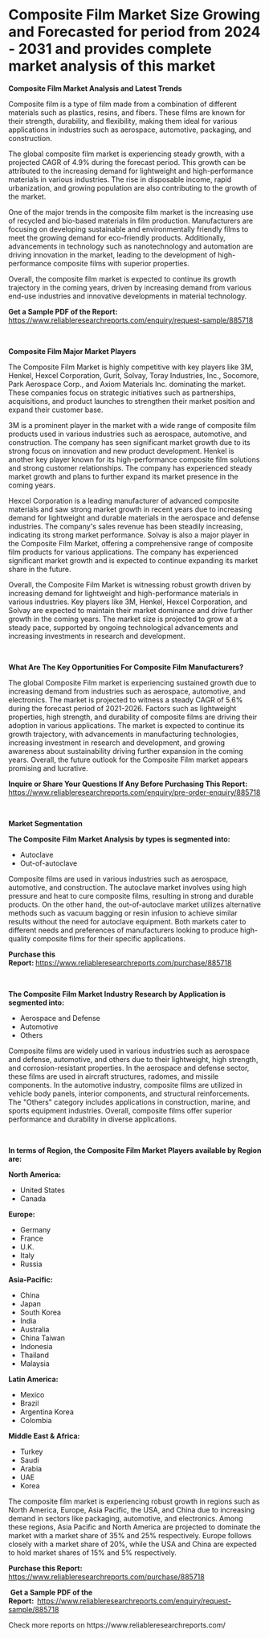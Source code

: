 <p><h1>Composite Film Market Size Growing and Forecasted for period from 2024 - 2031 and provides complete market analysis of this market</h1></p><p><strong>Composite Film Market Analysis and Latest Trends</strong></p>
<p><p>Composite film is a type of film made from a combination of different materials such as plastics, resins, and fibers. These films are known for their strength, durability, and flexibility, making them ideal for various applications in industries such as aerospace, automotive, packaging, and construction.</p><p>The global composite film market is experiencing steady growth, with a projected CAGR of 4.9% during the forecast period. This growth can be attributed to the increasing demand for lightweight and high-performance materials in various industries. The rise in disposable income, rapid urbanization, and growing population are also contributing to the growth of the market.</p><p>One of the major trends in the composite film market is the increasing use of recycled and bio-based materials in film production. Manufacturers are focusing on developing sustainable and environmentally friendly films to meet the growing demand for eco-friendly products. Additionally, advancements in technology such as nanotechnology and automation are driving innovation in the market, leading to the development of high-performance composite films with superior properties.</p><p>Overall, the composite film market is expected to continue its growth trajectory in the coming years, driven by increasing demand from various end-use industries and innovative developments in material technology.</p></p>
<p><strong>Get a Sample PDF of the Report:&nbsp;</strong> <a href="https://www.reliableresearchreports.com/enquiry/request-sample/885718">https://www.reliableresearchreports.com/enquiry/request-sample/885718</a></p>
<p>&nbsp;</p>
<p><strong>Composite Film Major Market Players</strong></p>
<p><p>The Composite Film Market is highly competitive with key players like 3M, Henkel, Hexcel Corporation, Gurit, Solvay, Toray Industries, Inc., Socomore, Park Aerospace Corp., and Axiom Materials Inc. dominating the market. These companies focus on strategic initiatives such as partnerships, acquisitions, and product launches to strengthen their market position and expand their customer base.</p><p>3M is a prominent player in the market with a wide range of composite film products used in various industries such as aerospace, automotive, and construction. The company has seen significant market growth due to its strong focus on innovation and new product development. Henkel is another key player known for its high-performance composite film solutions and strong customer relationships. The company has experienced steady market growth and plans to further expand its market presence in the coming years.</p><p>Hexcel Corporation is a leading manufacturer of advanced composite materials and saw strong market growth in recent years due to increasing demand for lightweight and durable materials in the aerospace and defense industries. The company's sales revenue has been steadily increasing, indicating its strong market performance. Solvay is also a major player in the Composite Film Market, offering a comprehensive range of composite film products for various applications. The company has experienced significant market growth and is expected to continue expanding its market share in the future.</p><p>Overall, the Composite Film Market is witnessing robust growth driven by increasing demand for lightweight and high-performance materials in various industries. Key players like 3M, Henkel, Hexcel Corporation, and Solvay are expected to maintain their market dominance and drive further growth in the coming years. The market size is projected to grow at a steady pace, supported by ongoing technological advancements and increasing investments in research and development.</p></p>
<p>&nbsp;</p>
<p><strong>What Are The Key Opportunities For Composite Film Manufacturers?</strong></p>
<p><p>The global Composite Film market is experiencing sustained growth due to increasing demand from industries such as aerospace, automotive, and electronics. The market is projected to witness a steady CAGR of 5.6% during the forecast period of 2021-2026. Factors such as lightweight properties, high strength, and durability of composite films are driving their adoption in various applications. The market is expected to continue its growth trajectory, with advancements in manufacturing technologies, increasing investment in research and development, and growing awareness about sustainability driving further expansion in the coming years. Overall, the future outlook for the Composite Film market appears promising and lucrative.</p></p>
<p><strong>Inquire or Share Your Questions If Any Before Purchasing This Report:</strong> <a href="https://www.reliableresearchreports.com/enquiry/pre-order-enquiry/885718">https://www.reliableresearchreports.com/enquiry/pre-order-enquiry/885718</a></p>
<p>&nbsp;</p>
<p><strong>Market Segmentation</strong></p>
<p><strong>The Composite Film Market Analysis by types is segmented into:</strong></p>
<p><ul><li>Autoclave</li><li>Out-of-autoclave</li></ul></p>
<p><p>Composite films are used in various industries such as aerospace, automotive, and construction. The autoclave market involves using high pressure and heat to cure composite films, resulting in strong and durable products. On the other hand, the out-of-autoclave market utilizes alternative methods such as vacuum bagging or resin infusion to achieve similar results without the need for autoclave equipment. Both markets cater to different needs and preferences of manufacturers looking to produce high-quality composite films for their specific applications.</p></p>
<p><strong>Purchase this Report:&nbsp;</strong><a href="https://www.reliableresearchreports.com/purchase/885718">https://www.reliableresearchreports.com/purchase/885718</a></p>
<p>&nbsp;</p>
<p><strong>The Composite Film Market Industry Research by Application is segmented into:</strong></p>
<p><ul><li>Aerospace and Defense</li><li>Automotive</li><li>Others</li></ul></p>
<p><p>Composite films are widely used in various industries such as aerospace and defense, automotive, and others due to their lightweight, high strength, and corrosion-resistant properties. In the aerospace and defense sector, these films are used in aircraft structures, radomes, and missile components. In the automotive industry, composite films are utilized in vehicle body panels, interior components, and structural reinforcements. The "Others" category includes applications in construction, marine, and sports equipment industries. Overall, composite films offer superior performance and durability in diverse applications.</p></p>
<p>&nbsp;</p>
<p><strong>In terms of Region, the Composite Film Market Players available by Region are:</strong></p>
<p>
    <p> <strong> North America: </strong>
        <ul>
            <li>United States</li>
            <li>Canada</li>
        </ul>
        </p> 
    <p> <strong> Europe: </strong>
        <ul>
            <li>Germany</li>
            <li>France</li>
            <li>U.K.</li>
            <li>Italy</li>
            <li>Russia</li>
        </ul>
        </p> 
    <p> <strong> Asia-Pacific: </strong>
        <ul>
            <li>China</li>
            <li>Japan</li>
            <li>South Korea</li>
            <li>India</li>
            <li>Australia</li>
            <li>China Taiwan</li>
            <li>Indonesia</li>
            <li>Thailand</li>
            <li>Malaysia</li>
        </ul>
        </p> 
    <p> <strong> Latin America: </strong>
        <ul>
            <li>Mexico</li>
            <li>Brazil</li>
            <li>Argentina Korea</li>
            <li>Colombia</li>
        </ul>
        </p> 
    <p> <strong> Middle East & Africa: </strong>
        <ul>
            <li>Turkey</li>
            <li>Saudi</li>
            <li>Arabia</li>
            <li>UAE</li>
            <li>Korea</li>
        </ul>
    </p>
    </p>
<p><p>The composite film market is experiencing robust growth in regions such as North America, Europe, Asia Pacific, the USA, and China due to increasing demand in sectors like packaging, automotive, and electronics. Among these regions, Asia Pacific and North America are projected to dominate the market with a market share of 35% and 25% respectively. Europe follows closely with a market share of 20%, while the USA and China are expected to hold market shares of 15% and 5% respectively.</p></p>
<p><strong>Purchase this Report: </strong><a href="https://www.reliableresearchreports.com/purchase/885718">https://www.reliableresearchreports.com/purchase/885718</a></p>
<p>&nbsp;<strong>Get a Sample PDF of the Report:&nbsp;&nbsp;</strong><a href="https://www.reliableresearchreports.com/enquiry/request-sample/885718">https://www.reliableresearchreports.com/enquiry/request-sample/885718</a></p>
<p><strong></strong></p>
<p>Check more reports on https://www.reliableresearchreports.com/</p>